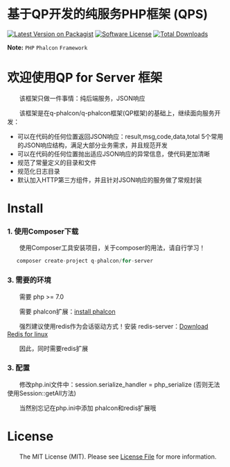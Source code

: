 # 基于QP开发的纯服务PHP框架 (QPS)


[![Latest Version on Packagist][ico-version]][link-packagist]
[![Software License][ico-license]](LICENSE.md)
[![Total Downloads][ico-downloads]][link-downloads]


**Note:** ```PHP``` ```Phalcon``` ```Framework```



# 欢迎使用QP for Server 框架

　　该框架只做一件事情：纯后端服务，JSON响应

　　该框架是在q-phalcon/q-phalcon框架(QP框架)的基础上，继续面向服务开发：

 * 可以在代码的任何位置返回JSON响应：result,msg,code,data,total 5个常用的JSON响应结构，满足大部分业务需求，并且规范开发
 * 可以在代码的任何位置抛出适应JSON响应的异常信息，使代码更加清晰
 * 规范了常量定义的目录和文件
 * 规范化日志目录
 * 默认加入HTTP第三方组件，并且针对JSON响应的服务做了常规封装

# Install

### 1. 使用Composer下载
　　使用Composer工具安装项目，关于composer的用法，请自行学习！

```php
   composer create-project q-phalcon/for-server
```

### 3. 需要的环境

　　需要 php >= 7.0

　　需要 phalcon扩展：[install phalcon][link-Download_Phalcon]

　　强烈建议使用redis作为会话驱动方式！安装 redis-server：[Download Redis for linux][link-Download_Redis]

　　因此，同时需要redis扩展

### 3. 配置

　　修改php.ini文件中：session.serialize\_handler = php\_serialize (否则无法使用Session::getAll方法)

　　当然别忘记在php.ini中添加 phalcon和redis扩展哦

# License

　　The MIT License (MIT). Please see [License File](LICENSE.md) for more information.


[ico-version]: https://img.shields.io/packagist/v/q-phalcon/for-server?style=flat-square
[ico-license]: https://img.shields.io/badge/license-MIT-brightgreen.svg?style=flat-square
[ico-downloads]: https://img.shields.io/packagist/dt/q-phalcon/for-server.svg?style=flat-square

[link-packagist]: https://packagist.org/packages/q-phalcon/for-server
[link-downloads]: https://packagist.org/packages/q-phalcon/for-server
[link-Download_Phalcon]: https://phalconphp.com/en/download
[link-Download_Redis]: http://redis.io/download
